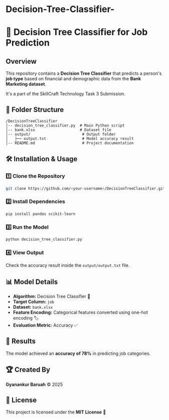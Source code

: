 # Decision-Tree-Classifier-

# 🚀 Decision Tree Classifier for Job Prediction

## Overview
This repository contains a **Decision Tree Classifier** that predicts a person's **job type** based on financial and demographic data from the **Bank Marketing dataset**.

It's a part of the SkillCraft Technology Task 3 Submission.

## 📂 Folder Structure
```
/DecisionTreeClassifier
│-- decision_tree_classifier.py  # Main Python script
│-- bank.xlsx                    # Dataset file
│-- output/                       # Output folder
│   ├── output.txt                # Model accuracy result
│-- README.md                     # Project documentation
```

## 🛠 Installation & Usage
### **1️⃣ Clone the Repository**
```sh
git clone https://github.com/<your-username>/DecisionTreeClassifier.git
```
### **2️⃣ Install Dependencies**
```sh
pip install pandas scikit-learn
```
### **3️⃣ Run the Model**
```sh
python decision_tree_classifier.py
```
### **4️⃣ View Output**
Check the accuracy result inside the `output/output.txt` file.

## 📊 Model Details
- **Algorithm:** Decision Tree Classifier 🌳
- **Target Column:** `job`
- **Dataset:** `bank.xlsx`
- **Feature Encoding:** Categorical features converted using one-hot encoding 🏷
- **Evaluation Metric:** Accuracy ✅

## 🎯 Results
The model achieved an **accuracy of 78%** in predicting job categories.

## 🏆 Created By
**Gyanankur Baruah** © 2025  

## 📜 License
This project is licensed under the **MIT License** 📄
